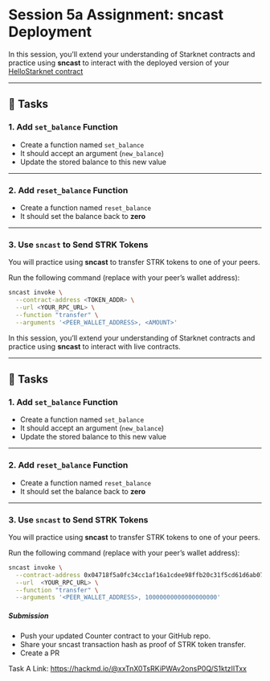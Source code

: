 # Session 5a Assignment: sncast Deployment 

In this session, you’ll extend your understanding of Starknet contracts and practice using **sncast** to interact with the deployed version of your [HelloStarknet contract](../starknet_contracts/src/contracts/HelloStarknet.cairo)  

---

## 📝 Tasks

### 1. Add `set_balance` Function  
- Create a function named `set_balance`  
- It should accept an argument (`new_balance`)  
- Update the stored balance to this new value  

---

### 2. Add `reset_balance` Function  
- Create a function named `reset_balance`  
- It should set the balance back to **zero**  

---

### 3. Use `sncast` to Send STRK Tokens  
You will practice using **sncast** to transfer STRK tokens to one of your peers.  

Run the following command (replace with your peer’s wallet address):  

```bash
sncast invoke \
  --contract-address <TOKEN_ADDR> \
  --url <YOUR_RPC_URL> \
  --function "transfer" \
  --arguments '<PEER_WALLET_ADDRESS>, <AMOUNT>'
```

In this session, you’ll extend your understanding of Starknet contracts and practice using **sncast** to interact with live contracts.  

---

## 📝 Tasks

### 1. Add `set_balance` Function  
- Create a function named `set_balance`  
- It should accept an argument (`new_balance`)  
- Update the stored balance to this new value  

---

### 2. Add `reset_balance` Function  
- Create a function named `reset_balance`  
- It should set the balance back to **zero**  

---

### 3. Use `sncast` to Send STRK Tokens  
You will practice using **sncast** to transfer STRK tokens to one of your peers.  

Run the following command (replace with your peer’s wallet address):  

```bash
sncast invoke \
  --contract-address 0x04718f5a0fc34cc1af16a1cdee98ffb20c31f5cd61d6ab07201858f4287c938d \
  --url  <YOUR_RPC_URL> \
  --function "transfer" \
  --arguments '<PEER_WALLET_ADDRESS>, 10000000000000000000'
```


##### Submission

- Push your updated Counter contract to your GitHub repo.
- Share your sncast transaction hash as proof of STRK token transfer.
- Create a PR

Task A Link: https://hackmd.io/@xxTnX0TsRKiPWAv2onsP0Q/S1ktzIITxx